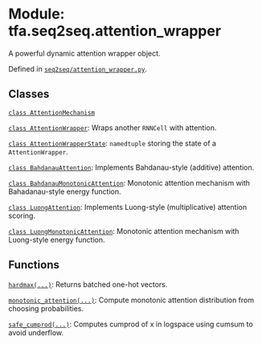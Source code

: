 <div itemscope itemtype="http://developers.google.com/ReferenceObject">
<meta itemprop="name" content="tfa.seq2seq.attention_wrapper" />
<meta itemprop="path" content="Stable" />
</div>

# Module: tfa.seq2seq.attention_wrapper

A powerful dynamic attention wrapper object.



Defined in [`seq2seq/attention_wrapper.py`](https://github.com/tensorflow/addons/tree/0.4-release/tensorflow_addons/seq2seq/attention_wrapper.py).

<!-- Placeholder for "Used in" -->


## Classes

[`class AttentionMechanism`](../../tfa/seq2seq/AttentionMechanism.md)

[`class AttentionWrapper`](../../tfa/seq2seq/AttentionWrapper.md): Wraps another `RNNCell` with attention.

[`class AttentionWrapperState`](../../tfa/seq2seq/AttentionWrapperState.md): `namedtuple` storing the state of a `AttentionWrapper`.

[`class BahdanauAttention`](../../tfa/seq2seq/BahdanauAttention.md): Implements Bahdanau-style (additive) attention.

[`class BahdanauMonotonicAttention`](../../tfa/seq2seq/BahdanauMonotonicAttention.md): Monotonic attention mechanism with Bahadanau-style energy function.

[`class LuongAttention`](../../tfa/seq2seq/LuongAttention.md): Implements Luong-style (multiplicative) attention scoring.

[`class LuongMonotonicAttention`](../../tfa/seq2seq/LuongMonotonicAttention.md): Monotonic attention mechanism with Luong-style energy function.

## Functions

[`hardmax(...)`](../../tfa/seq2seq/hardmax.md): Returns batched one-hot vectors.

[`monotonic_attention(...)`](../../tfa/seq2seq/monotonic_attention.md): Compute monotonic attention distribution from choosing probabilities.

[`safe_cumprod(...)`](../../tfa/seq2seq/safe_cumprod.md): Computes cumprod of x in logspace using cumsum to avoid underflow.

